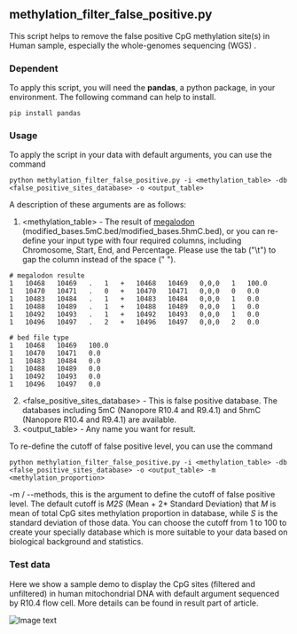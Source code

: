 ## methylation_filter_false_positive.py

This script helps to remove the false positive CpG methylation site(s) in Human sample, especially the whole-genomes sequencing (WGS) .

### Dependent

To apply this script, you will need the **pandas**, a python package, in your environment. The following command can help to install.

```shell
pip install pandas
```

### Usage

To apply the script in your data with default arguments, you can use the command

```shell
python methylation_filter_false_positive.py -i <methylation_table> -db <false_positive_sites_database> -o <output_table>
```

A description of these arguments are as follows:

1. <methylation_table> - The result of [megalodon](https://github.com/nanoporetech/megalodon) (modified_bases.5mC.bed/modified_bases.5hmC.bed), or you can re-define your input type with four required columns, including Chromosome, Start, End, and Percentage. Please use the tab ("\t") to gap the column instead of the space (" ").

```shell
# megalodon resulte
1	10468	10469	.	1	+	10468	10469	0,0,0	1	100.0
1	10470	10471	.	0	+	10470	10471	0,0,0	0	0.0
1	10483	10484	.	1	+	10483	10484	0,0,0	1	0.0
1	10488	10489	.	1	+	10488	10489	0,0,0	1	0.0
1	10492	10493	.	1	+	10492	10493	0,0,0	1	0.0
1	10496	10497	.	2	+	10496	10497	0,0,0	2	0.0

# bed file type
1	10468	10469	100.0
1	10470	10471	0.0
1	10483	10484	0.0
1	10488	10489	0.0
1	10492	10493	0.0
1	10496	10497	0.0
```

2. <false_positive_sites_database> - This is false positive database. The databases including 5mC (Nanopore R10.4 and R9.4.1) and 5hmC (Nanopore R10.4 and R9.4.1) are available.
3. <output_table>  - Any name you want for result.



To re-define the cutoff of false positive level, you can use the command

```shell
python methylation_filter_false_positive.py -i <methylation_table> -db <false_positive_sites_database> -o <output_table> -m <methylation_proportion>
```

-m / --methods, this is the argument to define the cutoff of false positive level. The default cutoff is *M2S* (Mean + 2* Standard Deviation) that *M* is mean of  total CpG sites methylation proportion in database, while *S* is the standard deviation of those data. You can choose the cutoff from 1 to 100 to create your specially  database which is more suitable to your data based on biological background and statistics.

### Test data

Here we show a sample demo to display the CpG sites (filtered and unfiltered) in human mitochondrial DNA with default argument sequenced by R10.4 flow cell. More details can be found in result part of article. 

![Image text](https://docs.google.com/viewer?url=https://raw.githubusercontent.com/degoes-consulting/lambdaconf-2015/master/speakers/jdegoes/intro-purescript/presentation.pdf) 







